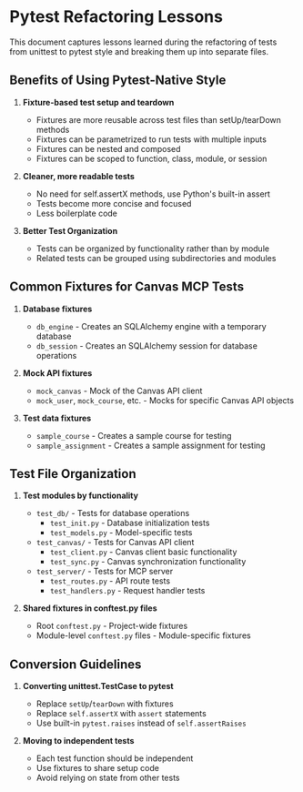# Pytest Refactoring Lessons

This document captures lessons learned during the refactoring of tests from unittest to pytest style and breaking them up into separate files.

## Benefits of Using Pytest-Native Style

1. **Fixture-based test setup and teardown**
   - Fixtures are more reusable across test files than setUp/tearDown methods
   - Fixtures can be parametrized to run tests with multiple inputs
   - Fixtures can be nested and composed
   - Fixtures can be scoped to function, class, module, or session

2. **Cleaner, more readable tests**
   - No need for self.assertX methods, use Python's built-in assert
   - Tests become more concise and focused
   - Less boilerplate code

3. **Better Test Organization**
   - Tests can be organized by functionality rather than by module
   - Related tests can be grouped using subdirectories and modules

## Common Fixtures for Canvas MCP Tests

1. **Database fixtures**
   - `db_engine` - Creates an SQLAlchemy engine with a temporary database
   - `db_session` - Creates an SQLAlchemy session for database operations

2. **Mock API fixtures**
   - `mock_canvas` - Mock of the Canvas API client
   - `mock_user`, `mock_course`, etc. - Mocks for specific Canvas API objects

3. **Test data fixtures**
   - `sample_course` - Creates a sample course for testing
   - `sample_assignment` - Creates a sample assignment for testing

## Test File Organization

1. **Test modules by functionality**
   - `test_db/` - Tests for database operations
      - `test_init.py` - Database initialization tests
      - `test_models.py` - Model-specific tests
   - `test_canvas/` - Tests for Canvas API client
      - `test_client.py` - Canvas client basic functionality
      - `test_sync.py` - Canvas synchronization functionality
   - `test_server/` - Tests for MCP server
      - `test_routes.py` - API route tests
      - `test_handlers.py` - Request handler tests

2. **Shared fixtures in conftest.py files**
   - Root `conftest.py` - Project-wide fixtures
   - Module-level `conftest.py` files - Module-specific fixtures

## Conversion Guidelines

1. **Converting unittest.TestCase to pytest**
   - Replace `setUp`/`tearDown` with fixtures
   - Replace `self.assertX` with `assert` statements
   - Use built-in `pytest.raises` instead of `self.assertRaises`

2. **Moving to independent tests**
   - Each test function should be independent
   - Use fixtures to share setup code
   - Avoid relying on state from other tests
